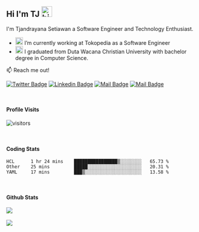 ## Hi I'm TJ <img src="https://user-images.githubusercontent.com/1303154/88677602-1635ba80-d120-11ea-84d8-d263ba5fc3c0.gif" width="28px" alt="hi">

I'm Tjandrayana Setiawan a Software Engineer and Technology Enthusiast. 

- <img src="https://seeklogo.com/images/T/tokopedia-logo-5340B636F6-seeklogo.com.png" width="20px"> I’m currently working at Tokopedia as a Software Engineer
- <img src="https://1.bp.blogspot.com/-VVqX3nlqiRs/XVy4krJV_OI/AAAAAAAAAfc/jSM7NmN2-dYescO3AC_28fhb-DHYoQiUACLcBGAs/s320/33.UKDW.png" width="20px">   I graduated from Duta Wacana Christian University with bachelor degree in Computer Science.


📫 Reach me out!

[![Twitter Badge](https://img.shields.io/badge/Twitter-%40TjandrayanaS-00ACEE?style=flat&labelColor=1ca0f1&logo=twitter&logoColor=white&link=https://twitter.com/TjandrayanaS)](https://twitter.com/TjandrayanaS) [![Linkedin Badge](https://img.shields.io/badge/Linkedin-Tjandrayana%20Setiawan-blue?style=flat&labelColor=0e76a8&logo=linkedin&logoColor=white)](https://www.linkedin.com/in/tjandrayana-setiawan-01425311b/) [![Mail Badge](https://img.shields.io/badge/Instagram-%40mts1731-ff69b4?style=flat&labelColor=e84393&logo=instagram&logoColor=white)](https://instagram.com/mts1731) [![Mail Badge](https://img.shields.io/badge/Gmail-tjandrayana.setiawan-red?style=flat&labelColor=c0392b&logo=gmail&logoColor=white)](mailto:tjandrayana.setiawan@ti.ukdw.ac.id)


<br />

#### Profile Visits 

![visitors](https://visitor-badge.glitch.me/badge?page_id=tjandrayana.tjandrayana)


<br >

#### Coding Stats

<!--START_SECTION:waka-->
```text
HCL      1 hr 24 mins    ████████████████▒░░░░░░░░   65.73 % 
Other    25 mins         █████░░░░░░░░░░░░░░░░░░░░   20.31 % 
YAML     17 mins         ███▒░░░░░░░░░░░░░░░░░░░░░   13.58 % 
```
<!--END_SECTION:waka-->


<br >

#### Github Stats
<div>
<img align="center" src="https://github-readme-stats.vercel.app/api?username=tjandrayana&count_private=true&theme=tokyonight&show_icons=true&include_all_commits=true"/>
</div>
<br>
<div>
<img align="center" src="https://github-readme-stats.vercel.app/api/top-langs?username=tjandrayana&count_private=true&theme=tokyonight"/>

</div>



</details>


